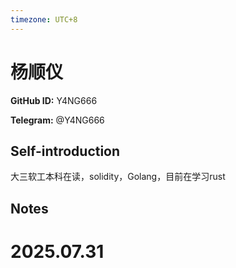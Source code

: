 ```yaml
---
timezone: UTC+8
---
```


# 杨顺仪

**GitHub ID:** Y4NG666

**Telegram:** @Y4NG666

## Self-introduction

大三软工本科在读，solidity，Golang，目前在学习rust

## Notes

<!-- Content_START -->

# 2025.07.31


<!-- Content_END -->
